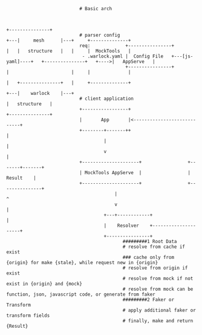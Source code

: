                                # Basic arch
                         
                                                                                      
                                                                                      +---------------+
                               # parser config                                    +---|     mesh      |---+     +--------------+
                               req:             +----------------+                |   |   structure   |   |     |  MockTools   |
                                - .warlock.yaml |  Config File   +---[js-yaml]----+   +---------------+   +---->|   AppServe   |
                                                +----------------+                |                       |     |              |
                                                                                  |   +---------------+   |     +--------------+
                                                                                  +---|    warlock    |---+
                               # client application                                   |   structure   |
                               +-----------------+                                    +---------------+
                               |       App       |<----------------------------+
                               +--------+-------++                             |
                                        |                                      |
                                        v                                      |
                               +---------------------+                 +-------+-------+
                               | MockTools AppServe  |                 |     Result    | 
                               +---------------------+                 +---------------+
                                            |                                  ^
                                            v                                  |
                                        +---+------------+                     |
                                        |    Resolver    +---------------------+
                                        +----------------+
                                               #########1 Root Data
                                               # resolve from cache if exist
                                               ### cache only from {origin} for make {stale}, while request new in {origin}
                                               # resolve from origin if exist
                                               # resolve from mock if not exist in {origin} and {mock} 
                                               # resolve from mock can be function, json, javascript code, or generate from faker
                                               #########2 Faker or Transform 
                                               # apply additional faker or transform fields
                                               # finally, make and return {Result}
                                            
                                
                                                   
                                                   
                                                   
                                                   
                                                   
                                                   
                                                   
                                                   
                                                   
                                                   
